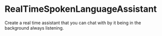 # RealTimeSpokenLanguageAssistant
Create a real time assistant that you can chat with by it being in the background always listening. 
